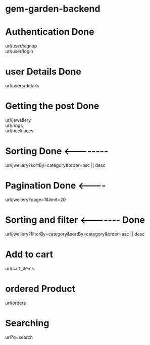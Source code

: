# gem-garden-backend


# Authentication  Done
url/user/signup <br/>
url/user/login

# user Details   Done
url/users/details   

# Getting the post  Done
url/jewellery <br/>
url/rings     <br/>
url/necklaces <br/>

# Sorting    Done  <--------   
url/jwellery?sortBy=category&order=asc || desc

# Pagination     Done  <----
url/jwellery?page=1&limit=20

# Sorting and filter     <------- Done
url/jwellery?filterBy=category&sortBy=category&order=asc || desc

# Add to cart      
 url/cart_items

 # ordered Product
  url/orders       

# Searching 

url?q=search


